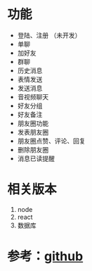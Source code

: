 # 功能
+ 登陆、注册 （未开发）
+ 单聊 
+ 加好友
+ 群聊
+ 历史消息
+ 表情发送
+ 发送消息
+ 音视频聊天
+ 好友分组
+ 好友备注
+ 朋友圈功能
+ 发表朋友圈
+ 朋友圈点赞、评论、回复
+ 删除朋友圈
+ 消息已读提醒
# 相关版本
  1. node 
  2. react 
  3. 数据库
# 参考：[github](https://github.com/CCZX/wechat)